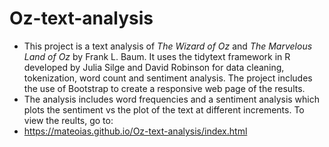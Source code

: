 # Oz-text-analysis
* This project is a text analysis of *The Wizard of Oz* and *The Marvelous Land of Oz* by Frank L. Baum. It uses the tidytext framework in R developed by Julia Silge and David Robinson for data cleaning, tokenization, word count and sentiment analysis. The project includes the use of Bootstrap to create a responsive web page of the results.
* The analysis includes word frequencies and a sentiment analysis which plots the sentiment vs the plot of the text at different increments. To view the reults, go to: 
* https://mateoias.github.io/Oz-text-analysis/index.html
